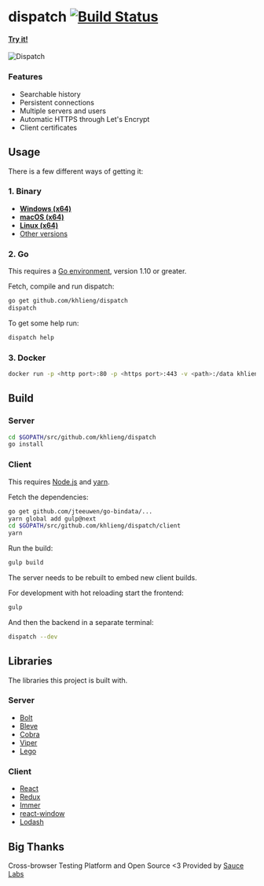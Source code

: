 # dispatch [![Build Status](https://travis-ci.org/khlieng/dispatch.svg?branch=master)](https://travis-ci.org/khlieng/dispatch)

#### [Try it!](https://dispatch.khlieng.com)

![Dispatch](https://khlieng.com/dispatch.png?1)

### Features

- Searchable history
- Persistent connections
- Multiple servers and users
- Automatic HTTPS through Let's Encrypt
- Client certificates

## Usage

There is a few different ways of getting it:

### 1. Binary

- **[Windows (x64)](https://github.com/khlieng/dispatch/releases/download/v0.5.1/dispatch_0.5.1_windows_amd64.zip)**
- **[macOS (x64)](https://github.com/khlieng/dispatch/releases/download/v0.5.1/dispatch_0.5.1_darwin_amd64.tar.gz)**
- **[Linux (x64)](https://github.com/khlieng/dispatch/releases/download/v0.5.1/dispatch_0.5.1_linux_amd64.tar.gz)**
- [Other versions](https://github.com/khlieng/dispatch/releases)

### 2. Go

This requires a [Go environment](http://golang.org/doc/install), version 1.10 or greater.

Fetch, compile and run dispatch:

```bash
go get github.com/khlieng/dispatch
dispatch
```

To get some help run:

```bash
dispatch help
```

### 3. Docker

```bash
docker run -p <http port>:80 -p <https port>:443 -v <path>:/data khlieng/dispatch
```

## Build

### Server

```bash
cd $GOPATH/src/github.com/khlieng/dispatch
go install
```

### Client

This requires [Node.js](https://nodejs.org) and [yarn](https://yarnpkg.com).

Fetch the dependencies:

```bash
go get github.com/jteeuwen/go-bindata/...
yarn global add gulp@next
cd $GOPATH/src/github.com/khlieng/dispatch/client
yarn
```

Run the build:

```bash
gulp build
```

The server needs to be rebuilt to embed new client builds.

For development with hot reloading start the frontend:

```bash
gulp
```

And then the backend in a separate terminal:

```bash
dispatch --dev
```

## Libraries

The libraries this project is built with.

### Server

- [Bolt](https://github.com/boltdb/bolt)
- [Bleve](https://github.com/blevesearch/bleve)
- [Cobra](https://github.com/spf13/cobra)
- [Viper](https://github.com/spf13/viper)
- [Lego](https://github.com/xenolf/lego)

### Client

- [React](https://github.com/facebook/react)
- [Redux](https://github.com/reactjs/redux)
- [Immer](https://github.com/mweststrate/immer)
- [react-window](https://github.com/bvaughn/react-window)
- [Lodash](https://github.com/lodash/lodash)

## Big Thanks

Cross-browser Testing Platform and Open Source <3 Provided by [Sauce Labs][homepage]

[homepage]: https://saucelabs.com
